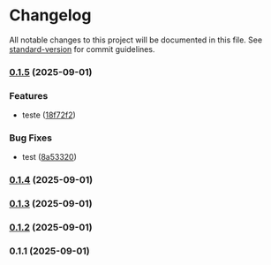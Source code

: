 # Changelog

All notable changes to this project will be documented in this file. See [standard-version](https://github.com/conventional-changelog/standard-version) for commit guidelines.

### [0.1.5](https://github.com/vdevs777/version-test/compare/v0.1.4...v0.1.5) (2025-09-01)


### Features

* teste ([18f72f2](https://github.com/vdevs777/version-test/commit/18f72f2307246d7e1d3ab660df8e6fe3cf4f8271))


### Bug Fixes

* test ([8a53320](https://github.com/vdevs777/version-test/commit/8a53320d1128d22f87fddd4f8f46668c89a16f55))

### [0.1.4](https://github.com/vdevs777/version-test/compare/v0.1.3...v0.1.4) (2025-09-01)

### [0.1.3](///compare/v0.1.2...v0.1.3) (2025-09-01)

### [0.1.2](///compare/v0.1.1...v0.1.2) (2025-09-01)

### 0.1.1 (2025-09-01)
